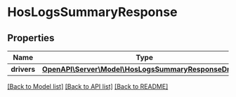 # HosLogsSummaryResponse

## Properties
Name | Type | Description | Notes
------------ | ------------- | ------------- | -------------
**drivers** | [**OpenAPI\Server\Model\HosLogsSummaryResponseDrivers**](HosLogsSummaryResponseDrivers.md) |  | [optional] 

[[Back to Model list]](../README.md#documentation-for-models) [[Back to API list]](../README.md#documentation-for-api-endpoints) [[Back to README]](../README.md)


